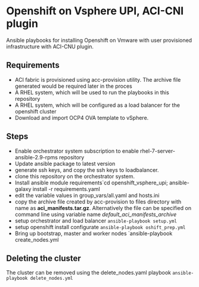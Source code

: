 
# Openshift on Vsphere UPI, ACI-CNI plugin

Ansible playbooks for installing Openshift on Vmware with user provisioned infrastructure with ACI-CNU plugin.

## Requirements
* ACI fabric is provisioned using acc-provision utility. The archive file generated would be required later in the proces
* A RHEL system, which will be used to run the playbooks in this repository
* A RHEL system, which will be configured as a load balancer for the openshift cluster
* Download and import OCP4 OVA template to vSphere.

## Steps
* Enable orchestrator system subscription to enable rhel-7-server-ansible-2.9-rpms repository
* Update ansible package to latest version
* generate ssh keys, and copy the ssh keys to loadbalancer.
* clone this repository on the orchestrator system.
* Install ansible module requirements`cd openshift_vsphere_upi; ansible-galaxy install -r requirements.yaml
* edit the variable values in group_vars/all.yaml and hosts.ini
* copy the archive file created by acc-provision to files directory with name as  **aci_manifests.tar.gz**. Alternatively the file can be specified on command line using variable name *default_aci_manifests_archive*
* setup orchestrator and load balancer `ansible-playbook setup.yml`
* setup openshift install configurate `ansible-playbook oshift_prep.yml`
* Bring up bootstrap, master and worker nodes `ansible-playbook create_nodes.yml

## Deleting the cluster
The cluster can be removed using the delete_nodes.yaml playbook `ansible-playbook delete_nodes.yml`
